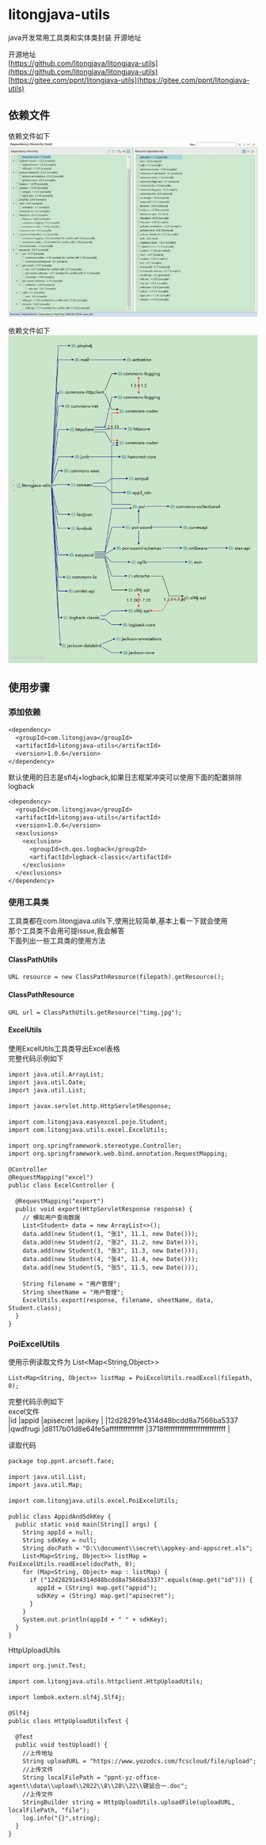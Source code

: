 # litongjava-utils
java开发常用工具类和实体类封装
开源地址  

开源地址  
[https://github.com/litongjava/litongjava-utils](https://github.com/litongjava/litongjava-utils)  
[https://gitee.com/ppnt/litongjava-utils](https://gitee.com/ppnt/litongjava-utils)

## 依赖文件
依赖文件如下
![](readme_files/1.jpg)

依赖文件如下  
![](readme_files/1.png)

## 使用步骤

### 添加依赖
```
<dependency>
  <groupId>com.litongjava</groupId>
  <artifactId>litongjava-utils</artifactId>
  <version>1.0.6</version>
</dependency>
```
默认使用的日志是sfl4j+logback,如果日志框架冲突可以使用下面的配置排除logback
```
<dependency>
  <groupId>com.litongjava</groupId>
  <artifactId>litongjava-utils</artifactId>
  <version>1.0.6</version>
  <exclusions>
    <exclusion>
      <groupId>ch.qos.logback</groupId>
      <artifactId>logback-classic</artifactId>
    </exclusion>
  </exclusions>
</dependency>
```

### 使用工具类  
工具类都在com.litongjava.utils下,使用比较简单,基本上看一下就会使用  
那个工具类不会用可提issue,我会解答  
下面列出一些工具类的使用方法
#### ClassPathUtils
```
URL resource = new ClassPathResource(filepath).getResource();
```
#### ClassPathResource
```
URL url = ClassPathUtils.getResource("timg.jpg");
```
#### ExcelUtils
使用ExcelUtils工具类导出Excel表格  
完整代码示例如下
```
import java.util.ArrayList;
import java.util.Date;
import java.util.List;

import javax.servlet.http.HttpServletResponse;

import com.litongjava.easyexcel.pojo.Student;
import com.litongjava.utils.excel.ExcelUtils;

import org.springframework.stereotype.Controller;
import org.springframework.web.bind.annotation.RequestMapping;

@Controller
@RequestMapping("excel")
public class ExcelController {

  @RequestMapping("export")
  public void export(HttpServletResponse response) {
    // 模拟用户查询数据
    List<Student> data = new ArrayList<>();
    data.add(new Student(1, "张1", 11.1, new Date()));
    data.add(new Student(2, "张2", 11.2, new Date()));
    data.add(new Student(3, "张3", 11.3, new Date()));
    data.add(new Student(4, "张4", 11.4, new Date()));
    data.add(new Student(5, "张5", 11.5, new Date()));

    String filename = "用户管理";
    String sheetName = "用户管理";
    ExcelUtils.export(response, filename, sheetName, data, Student.class);
  }
}

```
### PoiExcelUtils
使用示例读取文件为 List<Map<String,Object>>
```
List<Map<String, Object>> listMap = PoiExcelUtils.readExcel(filepath, 0);
```
完整代码示例如下  
excel文件  
|id																|appid		|apisecret												|apikey														|
|12d28291e4314d48bcdd8a7566ba5337	|qwdfrugi	|d8117b01d8e64fe5afffffffffffffff	|3718fffffffffffffffffffffffffff	|
  
读取代码
```
package top.ppnt.arcsoft.face;

import java.util.List;
import java.util.Map;

import com.litongjava.utils.excel.PoiExcelUtils;

public class AppidAndSdkKey {
  public static void main(String[] args) {
    String appId = null;
    String sdkKey = null;
    String docPath = "D:\\document\\secret\\appkey-and-appscret.xls";
    List<Map<String, Object>> listMap = PoiExcelUtils.readExcel(docPath, 0);
    for (Map<String, Object> map : listMap) {
      if ("12d28291e4314d48bcdd8a7566ba5337".equals(map.get("id"))) {
        appId = (String) map.get("appid");
        sdkKey = (String) map.get("apisecret");
      }
    }
    System.out.println(appId + " " + sdkKey);
  }
}

```

HttpUploadUtils
```
import org.junit.Test;

import com.litongjava.utils.httpclient.HttpUploadUtils;

import lombok.extern.slf4j.Slf4j;

@Slf4j
public class HttpUploadUtilsTest {

  @Test
  public void testUpload() {
    //上传地址
    String uploadURL = "https://www.yozodcs.com/fcscloud/file/upload";
    //上传文件
    String localFilePath = "ppnt-yz-office-agent\\data\\upload\\2022\\8\\28\\22\\键鼠合一.doc";
    //上传文件
    StringBuilder string = HttpUploadUtils.uploadFile(uploadURL, localFilePath, "file");
    log.info("{}",string);
  }
}
```
